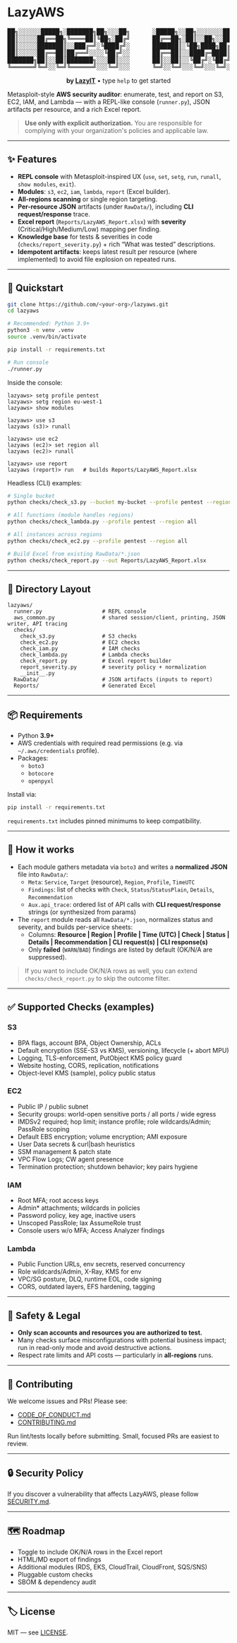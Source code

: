 # LazyAWS
<div align="center" aria-hidden="true">

<pre>
██╗░░░░░░█████╗░███████╗██╗░░░██╗      ░█████╗░░██╗░░░░░░░██╗░██████╗
██║░░░░░██╔══██╗╚════██║╚██╗░██╔╝      ██╔══██╗░██║░░██╗░░██║██╔════╝
██║░░░░░███████║░░███╔═╝░╚████╔╝░      ███████║░╚██╗████╗██╔╝╚█████╗░
██║░░░░░██╔══██║██╔══╝░░░░╚██╔╝░░      ██╔══██║░░████╔═████║░░╚═══██╗
███████╗██║░░██║███████╗░░░██║░░░      ██║░░██║░░╚██╔╝░╚██╔╝░██████╔╝
╚══════╝╚═╝░░╚═╝╚══════╝░░░╚═╝░░░      ╚═╝░░╚═╝░░░╚═╝░░░╚═╝░░╚═════╝░
</pre>

<p><b>by <a href="https://www.youtube.com/@Lazy_IT">LazyIT</a></b> • type <code>help</code> to get started</p>
</div>

Metasploit-style **AWS security auditor**: enumerate, test, and report on S3, EC2, IAM, and Lambda — with a REPL-like console (`runner.py`), JSON artifacts per resource, and a rich Excel report.

> **Use only with explicit authorization.** You are responsible for complying with your organization's policies and applicable law.

---

## ✨ Features

- **REPL console** with Metasploit-inspired UX (`use`, `set`, `setg`, `run`, `runall`, `show modules`, `exit`).
- **Modules**: `s3`, `ec2`, `iam`, `lambda`, `report` (Excel builder).
- **All-regions scanning** or single region targeting.
- **Per-resource JSON** artifacts (under `RawData/`), including **CLI request/response** trace.
- **Excel report** (`Reports/LazyAWS_Report.xlsx`) with **severity** (Critical/High/Medium/Low) mapping per finding.
- **Knowledge base** for tests & severities in code (`checks/report_severity.py`) + rich “What was tested” descriptions.
- **Idempotent artifacts**: keeps latest result per resource (where implemented) to avoid file explosion on repeated runs.

---

## 🚀 Quickstart

```bash
git clone https://github.com/<your-org>/lazyaws.git
cd lazyaws

# Recommended: Python 3.9+
python3 -m venv .venv
source .venv/bin/activate

pip install -r requirements.txt

# Run console
./runner.py
```

Inside the console:

```
lazyaws> setg profile pentest
lazyaws> setg region eu-west-1
lazyaws> show modules

lazyaws> use s3
lazyaws (s3)> runall

lazyaws> use ec2
lazyaws (ec2)> set region all
lazyaws (ec2)> runall

lazyaws> use report
lazyaws (report)> run   # builds Reports/LazyAWS_Report.xlsx
```

Headless (CLI) examples:

```bash
# Single bucket
python checks/check_s3.py --bucket my-bucket --profile pentest --region eu-west-1

# All functions (module handles regions)
python checks/check_lambda.py --profile pentest --region all

# All instances across regions
python checks/check_ec2.py --profile pentest --region all

# Build Excel from existing RawData/*.json
python checks/check_report.py --out Reports/LazyAWS_Report.xlsx
```

---

## 🧱 Directory Layout

```
lazyaws/
  runner.py                   # REPL console
  aws_common.py               # shared session/client, printing, JSON writer, API tracing
  checks/
    check_s3.py               # S3 checks
    check_ec2.py              # EC2 checks
    check_iam.py              # IAM checks
    check_lambda.py           # Lambda checks
    check_report.py           # Excel report builder
    report_severity.py        # severity policy + normalization
    __init__.py
  RawData/                    # JSON artifacts (inputs to report)
  Reports/                    # Generated Excel
```

---

## 📦 Requirements

- Python **3.9+**
- AWS credentials with required read permissions (e.g. via `~/.aws/credentials` profile).
- Packages:
  - `boto3`
  - `botocore`
  - `openpyxl`

Install via:

```bash
pip install -r requirements.txt
```

`requirements.txt` includes pinned minimums to keep compatibility.

---

## 🧪 How it works

- Each module gathers metadata via `boto3` and writes a **normalized JSON** file into `RawData/`:
  - `Meta`: `Service`, `Target` (resource), `Region`, `Profile`, `TimeUTC`
  - `Findings`: list of checks with `Check`, `Status`/`StatusPlain`, `Details`, `Recommendation`
  - `Aux.api_trace`: ordered list of API calls with **CLI request/response** strings (or synthesized from params)
- The `report` module reads all `RawData/*.json`, normalizes status and severity, and builds per-service sheets:
  - Columns: **Resource | Region | Profile | Time (UTC) | Check | Status | Details | Recommendation | CLI request(s) | CLI response(s)**
  - Only **failed** (`WARN`/`BAD`) findings are listed by default (OK/N/A are suppressed).

> If you want to include OK/N/A rows as well, you can extend `checks/check_report.py` to skip the outcome filter.

---

## ✅ Supported Checks (examples)

### S3
- BPA flags, account BPA, Object Ownership, ACLs
- Default encryption (SSE-S3 vs KMS), versioning, lifecycle (+ abort MPU)
- Logging, TLS-enforcement, PutObject KMS policy guard
- Website hosting, CORS, replication, notifications
- Object-level KMS (sample), policy public status

### EC2
- Public IP / public subnet
- Security groups: world-open sensitive ports / all ports / wide egress
- IMDSv2 required; hop limit; instance profile; role wildcards/Admin; PassRole scoping
- Default EBS encryption; volume encryption; AMI exposure
- User Data secrets & curl|bash heuristics
- SSM management & patch state
- VPC Flow Logs; CW agent presence
- Termination protection; shutdown behavior; key pairs hygiene

### IAM
- Root MFA; root access keys
- Admin* attachments; wildcards in policies
- Password policy, key age, inactive users
- Unscoped PassRole; lax AssumeRole trust
- Console users w/o MFA; Access Analyzer findings

### Lambda
- Public Function URLs, env secrets, reserved concurrency
- Role wildcards/Admin, X-Ray, KMS for env
- VPC/SG posture, DLQ, runtime EOL, code signing
- CORS, outdated layers, EFS hardening, tagging

---

## 🔐 Safety & Legal

- **Only scan accounts and resources you are authorized to test.**
- Many checks surface misconfigurations with potential business impact; run in read-only mode and avoid destructive actions.
- Respect rate limits and API costs — particularly in **all-regions** runs.

---

## 🤝 Contributing

We welcome issues and PRs! Please see:
- [CODE_OF_CONDUCT.md](./CODE_OF_CONDUCT.md)
- [CONTRIBUTING.md](./CONTRIBUTING.md)

Run lint/tests locally before submitting. Small, focused PRs are easiest to review.

---

## 🔒 Security Policy

If you discover a vulnerability that affects LazyAWS, please follow [SECURITY.md](./SECURITY.md).

---

## 🗺️ Roadmap

- Toggle to include OK/N/A rows in the Excel report
- HTML/MD export of findings
- Additional modules (RDS, EKS, CloudTrail, CloudFront, SQS/SNS)
- Pluggable custom checks
- SBOM & dependency audit

---

## 🏷️ License

MIT — see [LICENSE](./LICENSE).
